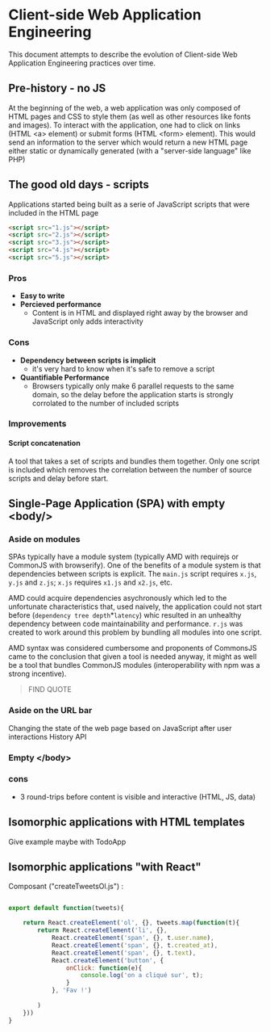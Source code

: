 # Client-side Web Application Engineering

This document attempts to describe the evolution of Client-side Web Application Engineering practices over time.


## Pre-history - no JS

At the beginning of the web, a web application was only composed of HTML pages and CSS to style them (as well as other resources like fonts and images). To interact with the application, one had to click on links (HTML &lt;a> element) or submit forms (HTML &lt;form> element). This would send an information to the server which would return a new HTML page either static or dynamically generated (with a "server-side language" like PHP)


## The good old days - scripts

Applications started being built as a serie of JavaScript scripts that were included in the HTML page

````html
<script src="1.js"></script>
<script src="2.js"></script>
<script src="3.js"></script>
<script src="4.js"></script>
<script src="5.js"></script>
````

### Pros

* **Easy to write**
* **Percieved performance**
    * Content is in HTML and displayed right away by the browser and JavaScript only adds interactivity

### Cons

* **Dependency between scripts is implicit**
    * it's very hard to know when it's safe to remove a script
* **Quantifiable Performance**
    * Browsers typically only make 6 parallel requests to the same domain, so the delay before the application starts is strongly corrolated to the number of included scripts

### Improvements

#### Script concatenation

A tool that takes a set of scripts and bundles them together. Only one script is included which removes the correlation between the number of source scripts and delay before start.


## Single-Page Application (SPA) with empty &lt;body/>

### Aside on modules 

SPAs typically have a module system (typically AMD with requirejs or CommonJS with browserify). One of the benefits of a module system is that dependencies between scripts is explicit. The `main.js` script requires `x.js`, `y.js` and `z.js`; `x.js` requires `x1.js` and `x2.js`, etc.

AMD could acquire dependencies asychronously which led to the unfortunate characteristics that, used naively, the application could not start before (`dependency tree depth`*`latency`) whic resulted in an unhealthy dependency between code maintainability and performance. `r.js` was created to work around this problem by bundling all modules into one script.

AMD syntax was considered cumbersome and proponents of CommonsJS came to the conclusion that given a tool is needed anyway, it might as well be a tool that bundles CommonJS modules (interoperability with npm was a strong incentive).

> FIND QUOTE


### Aside on the URL bar 

Changing the state of the web page based on JavaScript after user interactions
History API


### Empty &lt;/body>


### cons

* 3 round-trips before content is visible and interactive (HTML, JS, data)


## Isomorphic applications with HTML templates

Give example maybe with TodoApp


## Isomorphic applications "with React"

Composant ("createTweetsOl.js") :

```js

export default function(tweets){

    return React.createElement('ol', {}, tweets.map(function(t){
        return React.createElement('li', {},
            React.createElement('span', {}, t.user.name),
            React.createElement('span', {}, t.created_at),
            React.createElement('span', {}, t.text),
            React.createElement('button', {
                onClick: function(e){
                    console.log('on a cliqué sur', t);
                }
            }, 'Fav !')
            
        )
    }))
}

```




